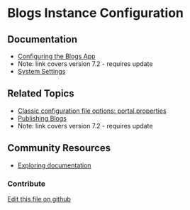 # Blogs Instance Configuration

## Documentation

* [Configuring the Blogs App](https://portal.liferay.dev/docs/7-2/user/-/knowledge_base/u/configuring-the-blogs-app)
* Note: link covers version 7.2 - requires update
* [System Settings](https://learn.liferay.com/dxp/7.x/en/system-administration/configuring-liferay/system-settings.html)

## Related Topics

* [Classic configuration file options: portal.properties](https://learn.liferay.com/reference/latest/en/dxp/propertiesdoc/portal.properties.html)
* [Publishing Blogs](https://portal.liferay.dev/docs/7-2/user/-/knowledge_base/u/publishing-blogs)
* Note: link covers version 7.2 - requires update

## Community Resources

* [Exploring documentation](https://liferay.dev/blogs/-/blogs/exploring-documentation)

### Contribute

[Edit this file on github](https://github.com/olafk/controlpanel-documentation-docs/blob/master/md/74en/com_liferay_configuration_admin_web_portlet_SystemSettingsPortlet/com.liferay.blogs.web.internal.configuration.BlogsPortletInstanceConfiguration.md)
